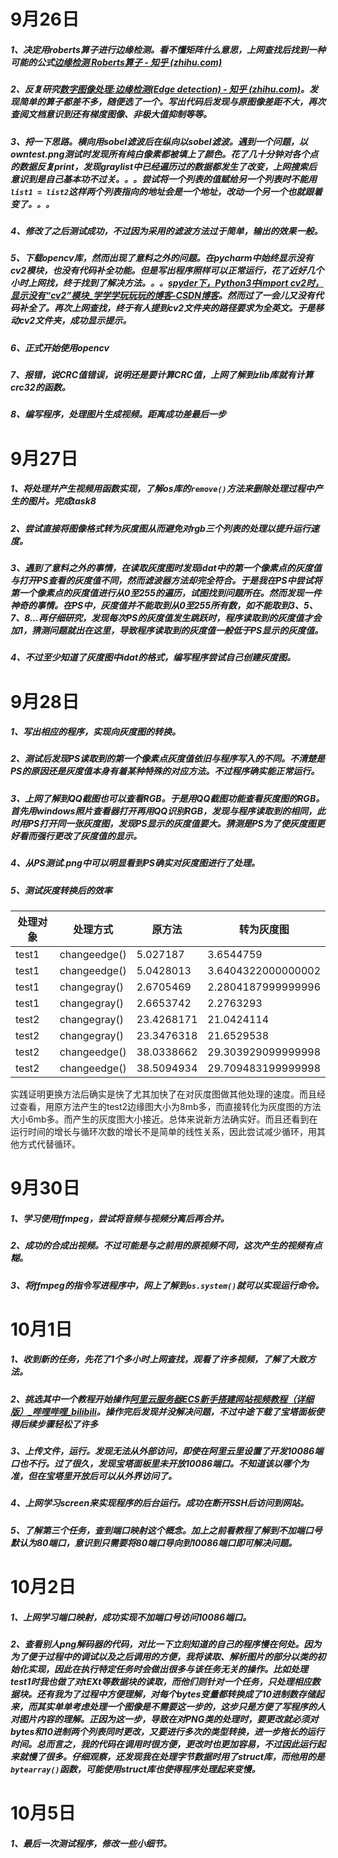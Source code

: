# 9月26日

##### 1、决定用roberts算子进行边缘检测。看不懂矩阵什么意思，上网查找后找到一种可能的公式[边缘检测 Roberts算子 - 知乎 (zhihu.com)](https://zhuanlan.zhihu.com/p/266361551)

##### 2、反复研究[数字图像处理:边缘检测(Edge detection) - 知乎 (zhihu.com)](https://zhuanlan.zhihu.com/p/59640437)。发现简单的算子都差不多，随便选了一个。写出代码后发现与原图像差距不大，再次查阅文档意识到还有梯度图像、非极大值抑制等等。

##### 3、捋一下思路。横向用sobel滤波后在纵向以sobel滤波。遇到一个问题，以owntest.png测试时发现所有纯白像素都被填上了颜色。花了几十分钟对各个点的数据反复print，发现graylist中已经遍历过的数据都发生了改变，上网搜索后意识到是自己基本功不过关。。。尝试将一个列表的值赋给另一个列表时不能用`list1 = list2`这样两个列表指向的地址会是一个地址，改动一个另一个也就跟着变了。。。

##### 4、修改了之后测试成功，不过因为采用的滤波方法过于简单，输出的效果一般。

##### 5、下载opencv库，然而出现了意料之外的问题。在pycharm中始终显示没有cv2模块，也没有代码补全功能。但是写出程序照样可以正常运行，花了近好几个小时上网找，终于找到了解决方法。。。[spyder下，Python3中import cv2时，显示没有“cv2”模块_学学学玩玩玩的博客-CSDN博客](https://blog.csdn.net/qq_30727951/article/details/107976235)。然而过了一会儿又没有代码补全了。再次上网查找，终于有人提到cv2文件夹的路径要求为全英文。于是移动cv2文件夹，成功显示提示。

##### 6、正式开始使用opencv

##### 7、报错，说CRC值错误，说明还是要计算CRC值，上网了解到zlib库就有计算crc32的函数。

##### 8、编写程序，处理图片生成视频。距离成功差最后一步

# 9月27日

##### 1、将处理并产生视频用函数实现，了解os库的`remove()`方法来删除处理过程中产生的图片。完成task8

##### 2、尝试直接将图像格式转为灰度图从而避免对rgb三个列表的处理以提升运行速度。

##### 3、遇到了意料之外的事情，在读取灰度图时发现idat中的第一个像素点的灰度值与打开PS查看的灰度值不同，然而滤波器方法却完全符合。于是我在PS中尝试将第一个像素点的灰度值进行从0至255的遍历，试图找到问题所在。然而发现一件神奇的事情。在PS中，灰度值并不能取到从0至255所有数，如不能取到3、5、7、8...再仔细研究，发现每次PS的灰度值发生跳跃时，程序读取到的灰度值才会加1，猜测问题就出在这里，导致程序读取到的灰度值一般低于PS显示的灰度值。

##### 4、不过至少知道了灰度图中idat的格式，编写程序尝试自己创建灰度图。

# 9月28日

##### 1、写出相应的程序，实现向灰度图的转换。

##### 2、测试后发现PS读取到的第一个像素点灰度值依旧与程序写入的不同。不清楚是PS的原因还是灰度值本身有着某种特殊的对应方法。不过程序确实能正常运行。

##### 3、上网了解到QQ截图也可以查看RGB。于是用QQ截图功能查看灰度图的RGB。首先用windows照片查看器打开再用QQ识别RGB，发现与程序读取到的相同，此时用PS打开同一张灰度图，发现PS显示的灰度值要大。猜测是PS为了使灰度图更好看而强行更改了灰度值的显示。

##### 4、从PS测试.png中可以明显看到PS确实对灰度图进行了处理。

##### 5、测试灰度转换后的效率

| 处理对象 | 处理方式     | 原方法     | 转为灰度图         |
| -------- | ------------ | ---------- | ------------------ |
| test1    | changeedge() | 5.027187   | 3.6544759          |
| test1    | changeedge() | 5.0428013  | 3.6404322000000002 |
| test1    | changegray() | 2.6705469  | 2.2804187999999996 |
| test1    | changegray() | 2.6653742  | 2.2763293          |
| test2    | changegray() | 23.4268171 | 21.0424114         |
| test2    | changegray() | 23.3476318 | 21.6529538         |
| test2    | changeedge() | 38.0338662 | 29.303929099999998 |
| test2    | changeedge() | 38.5094934 | 29.709483199999998 |

​	实践证明更换方法后确实是快了尤其加快了在对灰度图做其他处理的速度。而且经过查看，用原方法产生的test2边缘图大小为8mb多，而直接转化为灰度图的方法大小6mb多。而产生的灰度图大小接近。总体来说新方法确实好。而且还看到在运行时间的增长与循环次数的增长不是简单的线性关系，因此尝试减少循环，用其他方式代替循环。

# 9月30日

##### 1、学习使用ffmpeg，尝试将音频与视频分离后再合并。

##### 2、成功的合成出视频。不过可能是与之前用的原视频不同，这次产生的视频有点糊。

##### 3、将ffmpeg的指令写进程序中，网上了解到`os.system()`就可以实现运行命令。

# 10月1日

##### 1、收到新的任务，先花了1个多小时上网查找，观看了许多视频，了解了大致方法。

##### 2、挑选其中一个教程开始操作[阿里云服务器ECS新手搭建网站视频教程（详细版）_哔哩哔哩_bilibili](https://www.bilibili.com/video/BV12T4y1N7T9/?spm_id_from=333.788.recommend_more_video.2)。操作完后发现并没解决问题，不过中途下载了宝塔面板使得后续步骤轻松了许多

##### 3、上传文件，运行。发现无法从外部访问，即使在阿里云里设置了开发10086端口也不行。过了很久，发现宝塔面板里未开放10086端口。不知道该以哪个为准，但在宝塔里开放后可以从外界访问了。

##### 4、上网学习screen来实现程序的后台运行。成功在断开SSH后访问到网站。

##### 5、了解第三个任务，查到端口映射这个概念。加上之前看教程了解到不加端口号默认为80端口，意识到只需要将80端口导向到10086端口即可解决问题。

# 10月2日

##### 1、上网学习端口映射，成功实现不加端口号访问10086端口。

##### 2、查看别人png解码器的代码，对比一下立刻知道的自己的程序慢在何处。因为为了便于过程中的调试以及之后调用的方便，我将读取、解析图片的部分以类的初始化实现，因此在执行特定任务时会做出很多与该任务无关的操作。比如处理test1时我也做了对tEXt等数据块的读取，而他们则针对一个任务，只处理相应数据块。还有我为了过程中方便理解，对每个bytes变量都转换成了10进制数存储起来，而其实单单考虑处理一个图像是不需要这一步的，这步只是方便了写程序的人对图片内容的理解。正因为这一步，导致在对PNG类的处理时，要更改就必须对bytes和10进制两个列表同时更改，又要进行多次的类型转换，进一步拖长的运行时间。总而言之，我的代码在调用时很方便，更改时也更加容易，不过因此运行起来就慢了很多。仔细观察，还发现我在处理字节数据时用了struct库，而他用的是`bytearray()`函数，可能使用struct库也使得程序处理起来变慢。

# 10月5日

##### 1、最后一次测试程序，修改一些小细节。

